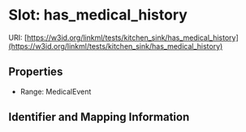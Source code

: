 # Slot: has_medical_history

URI: [https://w3id.org/linkml/tests/kitchen_sink/has_medical_history](https://w3id.org/linkml/tests/kitchen_sink/has_medical_history)



<!-- no inheritance hierarchy -->


## Properties

 * Range: MedicalEvent



## Identifier and Mapping Information





